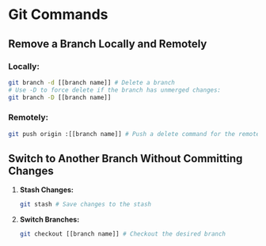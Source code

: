 # Git Commands

## Remove a Branch Locally and Remotely

### Locally:

```bash
git branch -d [[branch name]] # Delete a branch
# Use -D to force delete if the branch has unmerged changes:
git branch -D [[branch name]]
```

### Remotely:

```bash
git push origin :[[branch name]] # Push a delete command for the remote branch
```

## Switch to Another Branch Without Committing Changes

1. **Stash Changes:**

   ```bash
   git stash # Save changes to the stash
   ```

2. **Switch Branches:**
   ```bash
   git checkout [[branch name]] # Checkout the desired branch

   ```

